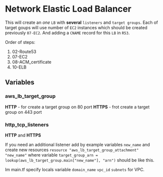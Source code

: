 # Network Elastic Load Balancer

This will create an *one* `LB` with **several** `listeners` and `target groups`. Each of target goups will use number of `EC2` instances which should be created previously `07-EC2`. And adding a `CNAME` record for this `LB` in `R53`.

Order of steps:
1. 02-Route53
2. 07-EC2 
3. 08-ACM_certificate 
4. 10-ELB 

## Variables

### aws_lb_target_group

**HTTP** - for create a target group on 80 port
**HTTPS** - frot create a target group on 443 port

### http_tcp_listeners
**HTTP** and **HTTPS** 

If you need an additional listener add by example variables `new_name` and create new resources `resource "aws_lb_target_group_attachment" "new_name"` where variable `target_group_arn = lookup(aws_lb_target_group.main["new_name"], "arn")` should be like this.

Im main.tf specify locals variable `domain_name` `vpc_id` `subnets` for VPC.
